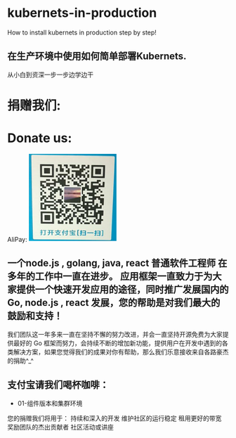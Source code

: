 # kubernets-in-production
How to install kubernets in production step by step!

## 在生产环境中使用如何简单部署Kubernets.
从小白到资深一步一步边学边干

# 捐赠我们:
# Donate us:
AliPay: <img src="images/alipay.png" alt="alipay" width="200" height="200">

##  一个node.js , golang, java, react 普通软件工程师 在多年的工作中一直在进步。 应用框架一直致力于为大家提供一个快速开发应用的途径，同时推广发展国内的 Go, node.js , react 发展，您的帮助是对我们最大的鼓励和支持！
我们团队这一年多来一直在坚持不懈的努力改进，并会一直坚持开源免费为大家提供最好的 Go 框架而努力，会持续不断的增加新功能，提供用户在开发中遇到的各类解决方案，如果您觉得我们的成果对你有帮助，那么我们乐意接收来自各路豪杰的捐助^_^

## 支付宝请我们喝杯咖啡：

* 01-组件版本和集群环境

您的捐赠我们将用于：
持续和深入的开发
维护社区的运行稳定
租用更好的带宽
奖励团队的杰出贡献者
社区活动或讲座
